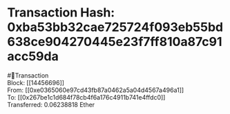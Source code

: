 
Transaction Hash: 0xba53bb32cae725724f093eb55bd638ce904270445e23f7ff810a87c91acc59da
====================================================================================
  
#💸Transaction  
Block: [[14456696]]  
From: [[0xe0365060e97cd43fb87a0462a5a04d4567a496a1]]  
To: [[0x267be1c1d684f78cb4f6a176c4911b741e4ffdc0]]  
Transferred: 0.06238818 Ether